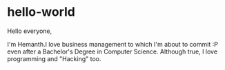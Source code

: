 # hello-world

Hello everyone,
  
  I'm Hemanth.I love business management to which I'm about to commit :P even after a Bachelor's Degree in Computer Science.
  Although true, I love programming and "Hacking" too.
